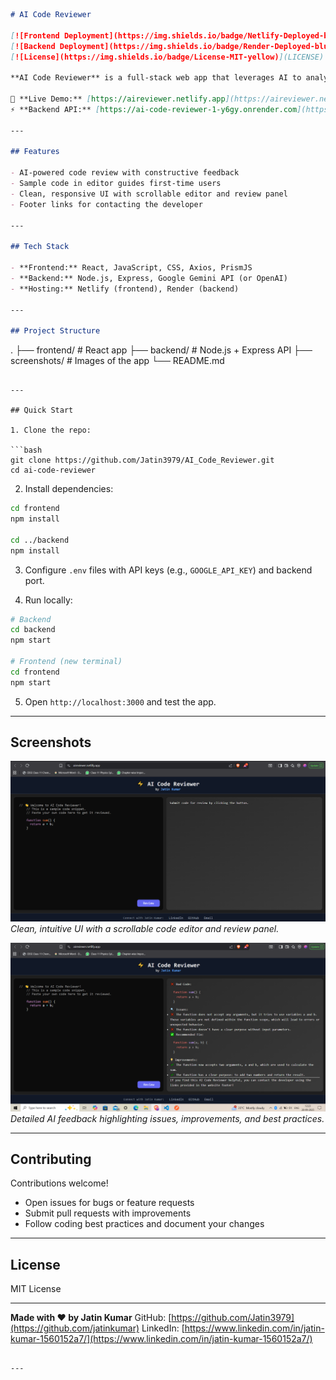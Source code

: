 ```markdown
# AI Code Reviewer

[![Frontend Deployment](https://img.shields.io/badge/Netlify-Deployed-brightgreen)](https://aireviewer.netlify.app)  
[![Backend Deployment](https://img.shields.io/badge/Render-Deployed-blue)](https://ai-code-reviewer-1-y6gy.onrender.com)  
[![License](https://img.shields.io/badge/License-MIT-yellow)](LICENSE)  

**AI Code Reviewer** is a full-stack web app that leverages AI to analyze and review code, giving instant feedback on quality, readability, performance, and best practices.

🎯 **Live Demo:** [https://aireviewer.netlify.app](https://aireviewer.netlify.app)  
⚡ **Backend API:** [https://ai-code-reviewer-1-y6gy.onrender.com](https://ai-code-reviewer-1-y6gy.onrender.com)

---

## Features

- AI-powered code review with constructive feedback  
- Sample code in editor guides first-time users  
- Clean, responsive UI with scrollable editor and review panel  
- Footer links for contacting the developer  

---

## Tech Stack

- **Frontend:** React, JavaScript, CSS, Axios, PrismJS  
- **Backend:** Node.js, Express, Google Gemini API (or OpenAI)  
- **Hosting:** Netlify (frontend), Render (backend)

---

## Project Structure

```

.
├── frontend/     # React app
├── backend/      # Node.js + Express API
├── screenshots/  # Images of the app
└── README.md

````

---

## Quick Start

1. Clone the repo:

```bash
git clone https://github.com/Jatin3979/AI_Code_Reviewer.git
cd ai-code-reviewer
````

2. Install dependencies:

```bash
cd frontend
npm install

cd ../backend
npm install
```

3. Configure `.env` files with API keys (e.g., `GOOGLE_API_KEY`) and backend port.

4. Run locally:

```bash
# Backend
cd backend
npm start

# Frontend (new terminal)
cd frontend
npm start
```

5. Open `http://localhost:3000` and test the app.

---

## Screenshots

![Home Page](screenshots/Home.png)
*Clean, intuitive UI with a scrollable code editor and review panel.*

![Code Review Result](screenshots/review-result.png)
*Detailed AI feedback highlighting issues, improvements, and best practices.*

---

## Contributing

Contributions welcome!

* Open issues for bugs or feature requests
* Submit pull requests with improvements
* Follow coding best practices and document your changes

---

## License

MIT License

---

**Made with ❤️ by Jatin Kumar**
GitHub: [https://github.com/Jatin3979](https://github.com/jatinkumar)
LinkedIn: [https://www.linkedin.com/in/jatin-kumar-1560152a7/](https://www.linkedin.com/in/jatin-kumar-1560152a7/)

```

---

